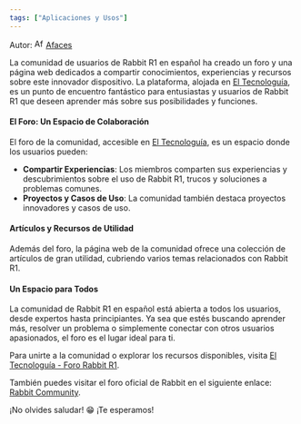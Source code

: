 ```yaml
---
tags: ["Aplicaciones y Usos"]
---
```


Autor: [<img src="https://sea2.discourse-cdn.com/flex002/user_avatar/community.rabbit.tech/afaces/48/2649_2.png" alt="Afaces" width="16" height="16">](https://community.rabbit.tech/u/afaces) [Afaces](https://community.rabbit.tech/u/afaces)

La comunidad de usuarios de Rabbit R1 en español ha creado un foro y una página web dedicados a compartir conocimientos, experiencias y recursos sobre este innovador dispositivo. 
La plataforma, alojada en [El Tecnologuía](https://eltecnologuia.com/foro-rabbit-r1/), es un punto de encuentro fantástico para entusiastas y usuarios de Rabbit R1 que deseen aprender más sobre sus posibilidades y funciones.

#### El Foro: Un Espacio de Colaboración

El foro de la comunidad, accesible en [El Tecnologuía](https://eltecnologuia.com/foro-rabbit-r1/), es un espacio donde los usuarios pueden:

- **Compartir Experiencias**: Los miembros comparten sus experiencias y descubrimientos sobre el uso de Rabbit R1, trucos y soluciones a problemas comunes.
- **Proyectos y Casos de Uso**: La comunidad también destaca proyectos innovadores y casos de uso.

#### Artículos y Recursos de Utilidad

Además del foro, la página web de la comunidad ofrece una colección de artículos de gran utilidad, cubriendo varios temas relacionados con Rabbit R1.

#### Un Espacio para Todos

La comunidad de Rabbit R1 en español está abierta a todos los usuarios, desde expertos hasta principiantes. 
Ya sea que estés buscando aprender más, resolver un problema o simplemente conectar con otros usuarios apasionados, el foro es el lugar ideal para ti.

Para unirte a la comunidad o explorar los recursos disponibles, visita [El Tecnologuía - Foro Rabbit R1](https://eltecnologuia.com/foro-rabbit-r1/).

También puedes visitar el foro oficial de Rabbit en el siguiente enlace: [Rabbit Community](https://community.rabbit.tech).

¡No olvides saludar! 😁
¡Te esperamos! 